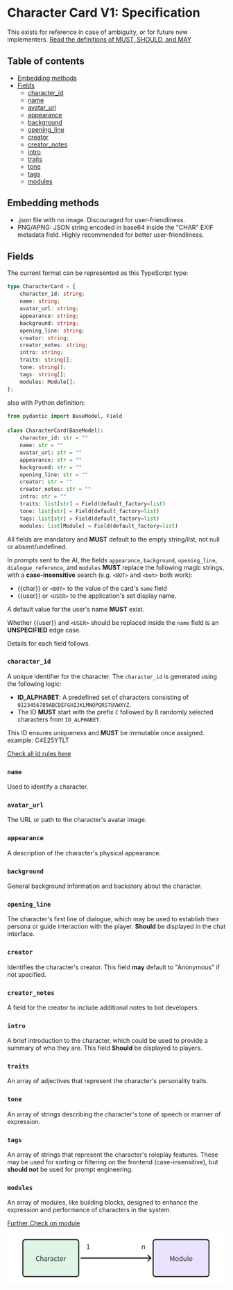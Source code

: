 # Character Card V1: Specification

This exists for reference in case of ambiguity, or for future new implementers.
[Read the definitions of MUST, SHOULD, and MAY](./keyword_definitions.md)

## Table of contents

- [Embedding methods](#embedding-methods)
- [Fields](#fields)
  * [character_id](#character_id)
  * [name](#name)
  * [avatar_url](#avatar_url)
  * [appearance](#appearance)
  * [background](#background)
  * [opening_line](#opening_line)
  * [creator](#creator)
  * [creator_notes](#creator_notes)
  * [intro](#intro)
  * [traits](#traits)
  * [tone](#tone)
  * [tags](#tags)
  * [modules](#modules)


## Embedding methods

- .json file with no image. Discouraged for user-friendliness.
- PNG/APNG: JSON string encoded in base64 inside the "CHAR" EXIF metadata field. Highly recommended for better user-friendliness.


## Fields

The current format can be represented as this TypeScript type:

```ts
type CharacterCard = {
    character_id: string;
    name: string;
    avatar_url: string;
    appearance: string;
    background: string;
    opening_line: string;
    creator: string;
    creator_notes: string;
    intro: string;
    traits: string[];
    tone: string[];
    tags: string[];
    modules: Module[];
};
```

also with Python definition:
```python
from pydantic import BaseModel, Field

class CharacterCard(BaseModel):
    character_id: str = ""
    name: str = ""
    avatar_url: str = ""
    appearance: str = ""
    background: str = ""
    opening_line: str = ""
    creator: str = ""
    creator_notes: str = ""
    intro: str = ""
    traits: list[str] = Field(default_factory=list)
    tone: list[str] = Field(default_factory=list)
    tags: list[str] = Field(default_factory=list)                          
    modules: list[Module] = Field(default_factory=list)
```

All fields are mandatory and **MUST** default to the empty string/list, not null or absent/undefined.

In prompts sent to the AI, the fields `appearance`, `background`, `opening_line`, `dialogue_reference`, and `modules` **MUST** replace the following magic strings, with a **case-insensitive** search (e.g. `<BOT>` and `<bot>` both work):
- {{char}} or `<BOT>` to the value of the card's `name` field
- {{user}} or `<USER>` to the application's set display name.

A default value for the user's name **MUST** exist.

Whether {{user}} and `<USER>` should be replaced inside the `name` field is an **UNSPECIFIED** edge case.

Details for each field follows.

### `character_id`
A unique identifier for the character. The `character_id` is generated using the following logic:

- **ID_ALPHABET**: A predefined set of characters consisting of `0123456789ABCDEFGHIJKLMNOPQRSTUVWXYZ`.
- The ID **MUST** start with the prefix `C` followed by 8 randomly selected characters from `ID_ALPHABET`.

This ID ensures uniqueness and **MUST** be immutable once assigned.
example: C4E25YTLT

[Check all id rules here](/id_spec.md)
### `name`
Used to identify a character.

### `avatar_url`
The URL or path to the character's avatar image.

### `appearance`
A description of the character's physical appearance.

### `background`
General background information and backstory about the character.

### `opening_line`
The character's first line of dialogue, which may be used to establish their persona or guide interaction with the player. **Should** be displayed in the chat interface.

### `creator`
Identifies the character's creator. This field **may** default to "Anonymous" if not specified.

### `creator_notes`
A field for the creator to include additional notes to bot developers.

### `intro`
A brief introduction to the character, which could be used to provide a summary of who they are. This field **Should** be displayed to players.

### `traits`
An array of adjectives that represent the character's personality traits.

### `tone`
An array of strings describing the character's tone of speech or manner of expression.

### `tags`
An array of strings that represent the character's roleplay features. These may be used for sorting or filtering on the frontend (case-insensitive), but **should not** be used for prompt engineering.

### `modules`
An array of modules, like building blocks, designed to enhance the expression and performance of characters in the system.


[Further Check on module](./module_v1.md)

![character_module](/image/character_module.png)



